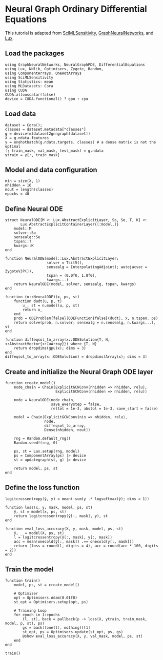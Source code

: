 # Neural Graph Ordinary Differential Equations

This tutorial is adapted from [SciMLSensitivity](https://sensitivity.sciml.ai/dev/neural_ode/neural_gde/), [GraphNeuralNetworks](https://github.com/CarloLucibello/GraphNeuralNetworks.jl/blob/master/examples/neural_ode_cora.jl), and [Lux](http://lux.csail.mit.edu/dev/examples/generated/intermediate/NeuralODE/main/).

## Load the packages

```@example gnode
using GraphNeuralNetworks, NeuralGraphPDE, DifferentialEquations
using Lux, NNlib, Optimisers, Zygote, Random, 
using ComponentArrays, OneHotArrays
using SciMLSensitivity
using Statistics: mean
using MLDatasets: Cora
using CUDA
CUDA.allowscalar(false)
device = CUDA.functional() ? gpu : cpu
```

## Load data

```@example gnode
dataset = Cora();
classes = dataset.metadata["classes"]
g = device(mldataset2gnngraph(dataset))
X = g.ndata.features
y = onehotbatch(g.ndata.targets, classes) # a dense matrix is not the optimal
(; train_mask, val_mask, test_mask) = g.ndata
ytrain = y[:, train_mask]
```

## Model and data configuration

```@example gnode
nin = size(X, 1)
nhidden = 16
nout = length(classes)
epochs = 40
```

## Define Neural ODE

```@example gnode
struct NeuralODE{M <: Lux.AbstractExplicitLayer, So, Se, T, K} <:
       Lux.AbstractExplicitContainerLayer{(:model,)}
    model::M
    solver::So
    sensealg::Se
    tspan::T
    kwargs::K
end

function NeuralODE(model::Lux.AbstractExplicitLayer;
                   solver = Tsit5(),
                   sensealg = InterpolatingAdjoint(; autojacvec = ZygoteVJP()),
                   tspan = (0.0f0, 1.0f0),
                   kwargs...)
    return NeuralODE(model, solver, sensealg, tspan, kwargs)
end

function (n::NeuralODE)(x, ps, st)
    function dudt(u, p, t)
        u_, st = n.model(u, p, st)
        return u_
    end
    prob = ODEProblem{false}(ODEFunction{false}(dudt), x, n.tspan, ps)
    return solve(prob, n.solver; sensealg = n.sensealg, n.kwargs...), st
end

function diffeqsol_to_array(x::ODESolution{T, N, <:AbstractVector{<:CuArray}}) where {T, N}
    return dropdims(gpu(x); dims = 3)
end
diffeqsol_to_array(x::ODESolution) = dropdims(Array(x); dims = 3)
```

## Create and initialize the Neural Graph ODE layer

```@example gnode
function create_model()
    node_chain = Chain(ExplicitGCNConv(nhidden => nhidden, relu),
                       ExplicitGCNConv(nhidden => nhidden, relu))

    node = NeuralODE(node_chain,
                     save_everystep = false,
                     reltol = 1e-3, abstol = 1e-3, save_start = false)

    model = Chain(ExplicitGCNConv(nin => nhidden, relu),
                  node,
                  diffeqsol_to_array,
                  Dense(nhidden, nout))

    rng = Random.default_rng()
    Random.seed!(rng, 0)

    ps, st = Lux.setup(rng, model)
    ps = ComponentArray(ps) |> device
    st = updategraph(st, g) |> device

    return model, ps, st
end
```

## Define the loss function

```@example gnode
logitcrossentropy(ŷ, y) = mean(-sum(y .* logsoftmax(ŷ); dims = 1))

function loss(x, y, mask, model, ps, st)
    ŷ, st = model(x, ps, st)
    return logitcrossentropy(ŷ[:, mask], y), st
end

function eval_loss_accuracy(X, y, mask, model, ps, st)
    ŷ, _ = model(X, ps, st)
    l = logitcrossentropy(ŷ[:, mask], y[:, mask])
    acc = mean(onecold(ŷ[:, mask]) .== onecold(y[:, mask]))
    return (loss = round(l, digits = 4), acc = round(acc * 100, digits = 2))
end
```

## Train the model

```@example gnode
function train()
    model, ps, st = create_model()

    # Optimizer
    opt = Optimisers.Adam(0.01f0)
    st_opt = Optimisers.setup(opt, ps)

    # Training Loop
    for epoch in 1:epochs
        (l, st), back = pullback(p -> loss(X, ytrain, train_mask, model, p, st), ps)
        gs = back((one(l), nothing))[1]
        st_opt, ps = Optimisers.update(st_opt, ps, gs)
        @show eval_loss_accuracy(X, y, val_mask, model, ps, st)
    end
end

train()
```
